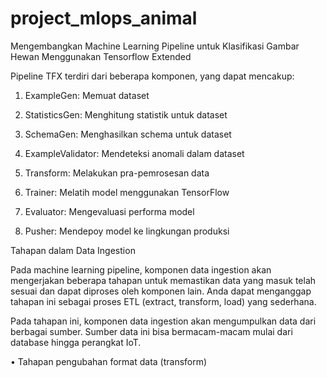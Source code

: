 # project_mlops_animal

Mengembangkan Machine Learning Pipeline untuk Klasifikasi Gambar Hewan Menggunakan Tensorflow Extended

Pipeline TFX terdiri dari beberapa komponen, yang dapat mencakup:

1. ExampleGen: Memuat dataset

2. StatisticsGen: Menghitung statistik untuk dataset

3. SchemaGen: Menghasilkan schema untuk dataset

4. ExampleValidator: Mendeteksi anomali dalam dataset

5. Transform: Melakukan pra-pemrosesan data

6. Trainer: Melatih model menggunakan TensorFlow

7. Evaluator: Mengevaluasi performa model
  
8. Pusher: Mendepoy model ke lingkungan produksi

Tahapan dalam Data Ingestion

 Pada machine learning pipeline, komponen data ingestion akan mengerjakan beberapa tahapan untuk memastikan data yang masuk telah sesuai dan dapat diproses oleh komponen lain. Anda dapat menganggap tahapan ini sebagai proses ETL (extract, transform, load) yang sederhana.

   Pada tahapan ini, komponen data ingestion akan mengumpulkan data dari berbagai sumber. Sumber data ini bisa bermacam-macam mulai dari database hingga perangkat IoT.

•	Tahapan pengubahan format data (transform)
